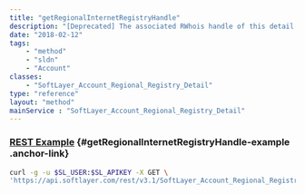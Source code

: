 ```yaml
---
title: "getRegionalInternetRegistryHandle"
description: "[Deprecated] The associated RWhois handle of this detail object. Used only when detailed reassignments are necessary."
date: "2018-02-12"
tags:
    - "method"
    - "sldn"
    - "Account"
classes:
    - "SoftLayer_Account_Regional_Registry_Detail"
type: "reference"
layout: "method"
mainService : "SoftLayer_Account_Regional_Registry_Detail"
---
```


### [REST Example](#getRegionalInternetRegistryHandle-example) <a href="/article/rest/"><i class="fas fa-question"></i></a> {#getRegionalInternetRegistryHandle-example .anchor-link} 
```bash
curl -g -u $SL_USER:$SL_APIKEY -X GET \
'https://api.softlayer.com/rest/v3.1/SoftLayer_Account_Regional_Registry_Detail/{SoftLayer_Account_Regional_Registry_DetailID}/getRegionalInternetRegistryHandle'
```
